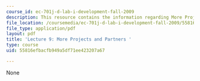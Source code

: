 ```yaml
---
course_id: ec-701j-d-lab-i-development-fall-2009
description: This resource contains the information regarding More Projects and Partners.
file_location: /coursemedia/ec-701j-d-lab-i-development-fall-2009/55816efbacfb949a5df71ee423207a67_MITEC_701JF09_lec09_nb.pdf
file_type: application/pdf
layout: pdf
title: 'Lecture 9: More Projects and Partners '
type: course
uid: 55816efbacfb949a5df71ee423207a67

---
```

None